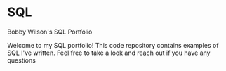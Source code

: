 # SQL
Bobby Wilson's SQL Portfolio

Welcome to my SQL portfolio! This code repository contains examples of SQL I've written. Feel free to take a look and reach out if you have any questions
